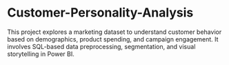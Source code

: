 # Customer-Personality-Analysis
This project explores a marketing dataset to understand customer behavior based on demographics, product spending, and campaign engagement. It involves SQL-based data preprocessing, segmentation, and visual storytelling in Power BI.
